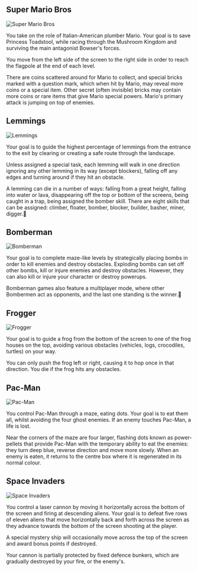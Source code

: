 ## Super Mario Bros

![Super Mario Bros](https://github.com/matteomenapace/paper-prototype-socially-responsive-games-with-verbs/raw/master/images/games/mario/reference-mario.png)

You take on the role of Italian-American plumber Mario.
Your goal is to save Princess Toadstool, while racing through the Mushroom Kingdom and surviving the main antagonist Bowser's forces.

You move from the left side of the screen to the right side in order to reach the flagpole at the end of each level.

There are coins scattered around for Mario to collect, and special bricks marked with a question mark, which when hit by Mario, may reveal more coins or a special item. Other secret (often invisible) bricks may contain more coins or rare items that give Mario special powers.
Mario's primary attack is jumping on top of enemies.

## Lemmings

![Lemmings](https://github.com/matteomenapace/paper-prototype-socially-responsive-games-with-verbs/raw/master/images/games/lemmings/reference-lemmings.jpg)

Your goal is to guide the highest percentage of lemmings from the entrance to the exit by clearing or creating a safe route through the landscape.

Unless assigned a special task, each lemming will walk in one direction ignoring any other lemming in its way (except blockers), falling off any edges and turning around if they hit an obstacle.

A lemming can die in a number of ways: falling from a great height, falling into water or lava, disappearing off the top or bottom of the screens, being caught in a trap, being assigned the bomber skill. There are eight skills that can be assigned: climber, floater, bomber, blocker, builder, basher, miner, digger.
## Bomberman

![Bomberman](https://github.com/matteomenapace/paper-prototype-socially-responsive-games-with-verbs/raw/master/images/games/bomberman/reference-bomberman.jpg)

Your goal is to complete maze-like levels by strategically placing bombs in order to kill enemies and destroy obstacles. Exploding bombs can set off other bombs, kill or injure enemies and destroy obstacles. However, they can also kill or injure your character or destroy powerups.

Bomberman games also feature a multiplayer mode, where other Bombermen act as opponents, and the last one standing is the winner.
## Frogger

![Frogger](https://github.com/matteomenapace/paper-prototype-socially-responsive-games-with-verbs/raw/master/images/games/frogger/reference-frogger.jpg)

Your goal is to guide a frog from the bottom of the screen to one of the frog houses on the top, avoiding various obstacles (vehicles, logs, crocodiles, turtles) on your way.

You can only push the frog left or right, causing it to hop once in that direction. You die if the frog hits any obstacles.

## Pac-Man

![Pac-Man](https://github.com/matteomenapace/paper-prototype-socially-responsive-games-with-verbs/raw/master/images/games/pacman/reference-pacman.png)

You control Pac-Man through a maze, eating dots. Your goal is to eat them all, whilst avoiding the four ghost enemies. If an enemy touches Pac-Man, a life is lost. 

Near the corners of the maze are four larger, flashing dots known as power-pellets that provide Pac-Man with the temporary ability to eat the enemies: they turn deep blue, reverse direction and move more slowly. When an enemy is eaten, it returns to the centre box where it is regenerated in its normal colour.

## Space Invaders

![Space Invaders](https://github.com/matteomenapace/paper-prototype-socially-responsive-games-with-verbs/raw/master/images/games/space-invaders/reference-space-invaders.jpg)

You control a laser cannon by moving it horizontally across the bottom of the screen and firing at descending aliens. Your goal is to defeat five rows of eleven aliens that move horizontally back and forth across the screen as they advance towards the bottom of the screen shooting at the player. 

A special mystery ship will occasionally move across the top of the screen and award bonus points if destroyed.

Your cannon is partially protected by fixed defence bunkers, which are gradually destroyed by your fire, or the enemy's.
